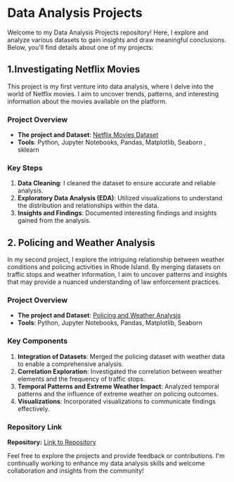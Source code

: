 # Data Analysis Projects

Welcome to my Data Analysis Projects repository! Here, I explore and analyze various datasets to gain insights and draw meaningful conclusions. Below, you'll find details about one of my projects:

## 1.Investigating Netflix Movies


This project is my first venture into data analysis, where I delve into the world of Netflix movies. I aim to uncover trends, patterns, and interesting information about the movies available on the platform.

### Project Overview

- **The project and Dataset**: [Netflix Movies Dataset](https://github.com/MahmoudNamNam/Data-Analysis-Projects/tree/main/Investigating%20Netflix%20Movies)
- **Tools**: Python, Jupyter Notebooks, Pandas, Matplotlib, Seaborn , sklearn

### Key Steps

1. **Data Cleaning**: I cleaned the dataset to ensure accurate and reliable analysis.
2. **Exploratory Data Analysis (EDA)**: Utilized visualizations to understand the distribution and relationships within the data.
3. **Insights and Findings**: Documented interesting findings and insights gained from the analysis.



## 2. Policing and Weather Analysis

In my second project, I explore the intriguing relationship between weather conditions and policing activities in Rhode Island. By merging datasets on traffic stops and weather information, I aim to uncover patterns and insights that may provide a nuanced understanding of law enforcement practices.

### Project Overview

- **The project and Dataset**: [Policing and Weather Analysis]([Link_to_Repository](https://github.com/MahmoudNamNam/Data-Analysis-Projects/tree/main/Analyzing%20Police%20Activity))
- **Tools**: Python, Jupyter Notebooks, Pandas, Matplotlib, Seaborn

### Key Components

1. **Integration of Datasets**: Merged the policing dataset with weather data to enable a comprehensive analysis.
2. **Correlation Exploration**: Investigated the correlation between weather elements and the frequency of traffic stops.
3. **Temporal Patterns and Extreme Weather Impact**: Analyzed temporal patterns and the influence of extreme weather on policing outcomes.
4. **Visualizations**: Incorporated visualizations to communicate findings effectively.

### Repository Link

**Repository:** [Link to Repository]([Link_to_Repository](https://github.com/MahmoudNamNam/Data-Analysis-Projects/tree/main/Analyzing%20Police%20Activity))

Feel free to explore the projects and provide feedback or contributions. I'm continually working to enhance my data analysis skills and welcome collaboration and insights from the community!
